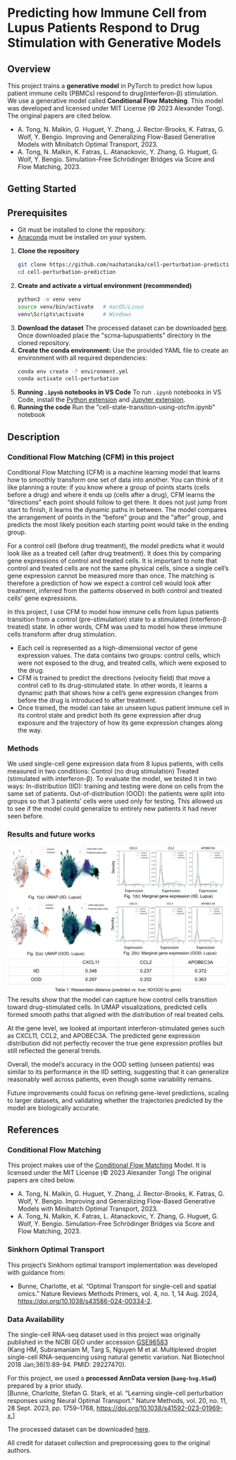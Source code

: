 # Predicting how Immune Cell from Lupus Patients Respond to Drug Stimulation with Generative Models  

## Overview  
This project trains a **generative model** in PyTorch to predict how lupus patient immune cells (PBMCs) respond to drug(interferon-β) stimulation.  
We use a generative model called **Conditional Flow Matching**. This model was developed and licensed under MIT License (© 2023 Alexander Tong). The original papers are cited below.
- A. Tong, N. Malkin, G. Huguet, Y. Zhang, J. Rector-Brooks, K. Fatras, G. Wolf, Y. Bengio. Improving and Generalizing Flow-Based Generative Models with Minibatch Optimal Transport, 2023.
- A. Tong, N. Malkin, K. Fatras, L. Atanackovic, Y. Zhang, G. Huguet, G. Wolf, Y. Bengio. Simulation-Free Schrödinger Bridges via Score and Flow Matching, 2023. 

## Getting Started
## Prerequisites
- Git must be installed to clone the repository.
- [Anaconda](https://www.anaconda.com/download) must be installed on your system.

1. **Clone the repository**
    ```bash
    git clone https://github.com/nazhatanika/cell-perturbation-prediction.git
    cd cell-perturbation-prediction
    ```
2. **Create and activate a virtual environment (recommended)**
    ```bash
    python3 -m venv venv
    source venv/bin/activate   # macOS/Linux
    venv\Scripts\activate      # Windows
    ```
3. **Download the dataset**
    The processed dataset can be downloaded 
    [here](https://www.research-collection.ethz.ch/handle/20.500.11850/609681). 
    Once downloaded place the "scrna-lupuspatients" directory in the cloned repository. 
4. **Create the conda environment:**
   Use the provided YAML file to create an environment with all required dependencies:
    ```bash
    conda env create -f environment.yml
    conda activate cell-perturbation
    ```
5. **Running `.ipynb` notebooks in VS Code**
    To run `.ipynb` notebooks in VS Code, install the 
    [Python extension](https://marketplace.visualstudio.com/items?itemName=ms-python.python) 
    and [Jupyter extension](https://marketplace.visualstudio.com/items?itemName=ms-toolsai.jupyter).
6. **Running the code**
Run the "cell-state-transition-using-otcfm.ipynb" notebook 


## Description 
### Conditional Flow Matching (CFM) in this project
Conditional Flow Matching (CFM) is a machine learning model that learns how to smoothly transform one set of data into another. You can think of it like planning a route: if you know where a group of points starts (cells before a drug) and where it ends up (cells after a drug), CFM learns the “directions” each point should follow to get there. It does not just jump from start to finish, it learns the dynamic paths in between. The model compares the arrangement of points in the “before” group and the “after” group, and predicts the most likely position each starting point would take in the ending group.

For a control cell (before drug treatment), the model predicts what it would look like as a treated cell (after drug treatment). It does this by comparing gene expressions of control and treated cells. It is important to note that control and treated cells are not the same physical cells, since a single cell’s gene expression cannot be measured more than once. The matching is therefore a prediction of how we expect a control cell would look after treatment, inferred from the patterns observed in both control and treated cells' gene expressions.

In this project, I use CFM to model how immune cells from lupus patients transition from a control (pre-stimulation) state to a stimulated (interferon-β treated) state. In other words, CFM was used to model how these immune cells transform after drug stimulation.
 - Each cell is represented as a high-dimensional vector of gene expression values. The data contains two groups: control cells, which were not exposed to the drug, and treated cells, which were exposed to the drug.
 - CFM is trained to predict the directions (velocity field) that move a control cell to its drug-stimulated state. In other words, it learns a dynamic path that shows how a cell’s gene expression changes from before the drug is introduced to after treatment.
 - Once trained, the model can take an unseen lupus patient immune cell in its control state and predict both its gene expression after drug exposure and the trajectory of how its gene expression changes along the way.

### Methods
We used single-cell gene expression data from 8 lupus patients, with cells measured in two conditions:
Control (no drug stimulation)
Treated (stimulated with interferon-β).
To evaluate the model, we tested it in two ways:
In-distribution (IID): training and testing were done on cells from the same set of patients.
Out-of-distribution (OOD): the patients were split into groups so that 3 patients’ cells were used only for testing. This allowed us to see if the model could generalize to entirely new patients it had never seen before.

### Results and future works
![Results](assets/Understanding%20perturbation%20responses%20of%20cells%20using%20Generative%20Models.png)
The results show that the model can capture how control cells transition toward drug-stimulated cells. In UMAP visualizations, predicted cells formed smooth paths that aligned with the distribution of real treated cells.

At the gene level, we looked at important interferon-stimulated genes such as CXCL11, CCL2, and APOBEC3A. The predicted gene expression distribution did not perfectly recover the true gene expression profiles but still reflected the general trends.

Overall, the model’s accuracy in the OOD setting (unseen patients) was similar to its performance in the IID setting, suggesting that it can generalize reasonably well across patients, even though some variability remains.

Future improvements could focus on refining gene-level predictions, scaling to larger datasets, and validating whether the trajectories predicted by the model are biologically accurate. 

## References

### Conditional Flow Matching
This project makes use of the [Conditional Flow Matching](https://github.com/atong01/conditional-flow-matching) Model. It is licensed under the MIT License (© 2023 Alexander Tong) The original papers are cited below.

- A. Tong, N. Malkin, G. Huguet, Y. Zhang, J. Rector-Brooks, K. Fatras, G. Wolf, Y. Bengio. Improving and Generalizing Flow-Based Generative Models with Minibatch Optimal Transport, 2023.
- A. Tong, N. Malkin, K. Fatras, L. Atanackovic, Y. Zhang, G. Huguet, G. Wolf, Y. Bengio. Simulation-Free Schrödinger Bridges via Score and Flow Matching, 2023.

### Sinkhorn Optimal Transport
This project’s Sinkhorn optimal transport implementation was developed with guidance from: 
- Bunne, Charlotte, et al. “Optimal Transport for single-cell and spatial omics.” Nature Reviews Methods Primers, vol. 4, no. 1, 14 Aug. 2024, https://doi.org/10.1038/s43586-024-00334-2. 

### Data Availability
The single-cell RNA-seq dataset used in this project was originally published in the NCBI GEO under accession [GSE96583](https://www.ncbi.nlm.nih.gov/geo/query/acc.cgi?acc=GSE96583)  
(Kang HM, Subramaniam M, Targ S, Nguyen M et al. Multiplexed droplet single-cell RNA-sequencing using natural genetic variation. Nat Biotechnol 2018 Jan;36(1):89-94. PMID: 29227470).  

For this project, we used a **processed AnnData version (`kang-hvg.h5ad`)** prepared by a prior study.  
[Bunne, Charlotte, Stefan G. Stark, et al. “Learning single-cell perturbation responses using Neural Optimal Transport.” Nature Methods, vol. 20, no. 11, 28 Sept. 2023, pp. 1759–1768, https://doi.org/10.1038/s41592-023-01969-x.]  

The processed dataset can be downloaded [here](https://www.research-collection.ethz.ch/handle/20.500.11850/609681).

All credit for dataset collection and preprocessing goes to the original authors.